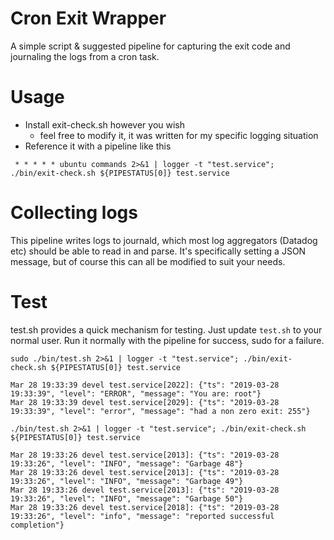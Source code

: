 # Cron Exit Wrapper
A simple script & suggested pipeline for capturing the exit code and journaling the logs from a cron task.

# Usage
* Install exit-check.sh however you wish
  * feel free to modify it, it was written for my specific logging situation
* Reference it with a pipeline like this

```
 * * * * * ubuntu commands 2>&1 | logger -t "test.service"; ./bin/exit-check.sh ${PIPESTATUS[0]} test.service
```



# Collecting logs
This pipeline writes logs to journald, which most log aggregators (Datadog etc) should be able to read in and parse. It's specifically setting a JSON message, but of course this can all be modified to suit your needs.

# Test
test.sh provides a quick mechanism for testing. Just update `test.sh` to your normal user. Run it normally with the pipeline for success, sudo for a failure.

```
sudo ./bin/test.sh 2>&1 | logger -t "test.service"; ./bin/exit-check.sh ${PIPESTATUS[0]} test.service
```

```
Mar 28 19:33:39 devel test.service[2022]: {"ts": "2019-03-28 19:33:39", "level": "ERROR", "message": "You are: root"}
Mar 28 19:33:39 devel test.service[2029]: {"ts": "2019-03-28 19:33:39", "level": "error", "message": "had a non zero exit: 255"}
```

```
./bin/test.sh 2>&1 | logger -t "test.service"; ./bin/exit-check.sh ${PIPESTATUS[0]} test.service
```

```
Mar 28 19:33:26 devel test.service[2013]: {"ts": "2019-03-28 19:33:26", "level": "INFO", "message": "Garbage 48"}
Mar 28 19:33:26 devel test.service[2013]: {"ts": "2019-03-28 19:33:26", "level": "INFO", "message": "Garbage 49"}
Mar 28 19:33:26 devel test.service[2013]: {"ts": "2019-03-28 19:33:26", "level": "INFO", "message": "Garbage 50"}
Mar 28 19:33:26 devel test.service[2018]: {"ts": "2019-03-28 19:33:26", "level": "info", "message": "reported successful completion"}
```